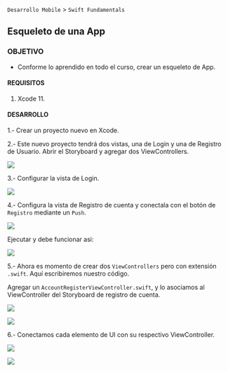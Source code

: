 
`Desarrollo Mobile` > `Swift Fundamentals`

## Esqueleto de una App

### OBJETIVO

- Conforme lo aprendido en todo el curso, crear un esqueleto de App.

#### REQUISITOS

1. Xcode 11.

#### DESARROLLO

1.- Crear un proyecto nuevo en Xcode.

2.- Este nuevo proyecto tendrá dos vistas, una de Login y una de Registro de Usuario.
Abrir el Storyboard y agregar dos ViewControllers.

![](1.png)


3.- Configurar la vista de Login.

![](2.png)

4.- Configura la vista de Registro de cuenta y conectala con el botón de `Registro` mediante un `Push`.

![](3.png)

Ejecutar y debe funcionar asi:

![](4.gif)

5.- Ahora es momento de crear dos `ViewControllers` pero con extensión `.swift`. Aquí escribiremos nuestro código.

Agregar un `AccountRegisterViewController.swift`, y lo asociamos al ViewController del Storyboard de registro de cuenta.

![](5.png)

![](6.png)

6.- Conectamos cada elemento de UI con su respectivo ViewController.

![](7.png)

![](8.png)


